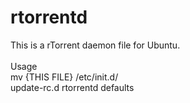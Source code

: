rtorrentd
=========

This is a rTorrent daemon file for Ubuntu.<br/>
<br/>
Usage<br/>
mv {THIS FILE} /etc/init.d/<br/>
update-rc.d rtorrentd defaults<br/>
